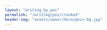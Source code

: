 ```yaml
---
layout: "writing_by_poi"
permalink: "/writing/poi/crooked"
header-img: "assets/owner/hero/pois-bg.jpg"
---
```

